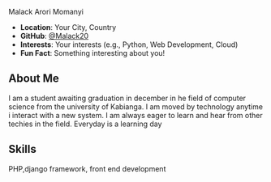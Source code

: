 Malack Arori Momanyi

- **Location**: Your City, Country
- **GitHub**: [@Malack20](https://github.com/Malack20)
- **Interests**: Your interests (e.g., Python, Web Development, Cloud)
- **Fun Fact**: Something interesting about you!

## About Me
I am a student awaiting graduation in december in he field of computer science from the university of Kabianga. I am moved by technology anytime i interact with a new system. I am always eager to learn and hear from other techies in the field. Everyday is a learning day

## Skills
PHP,django framework, front end development